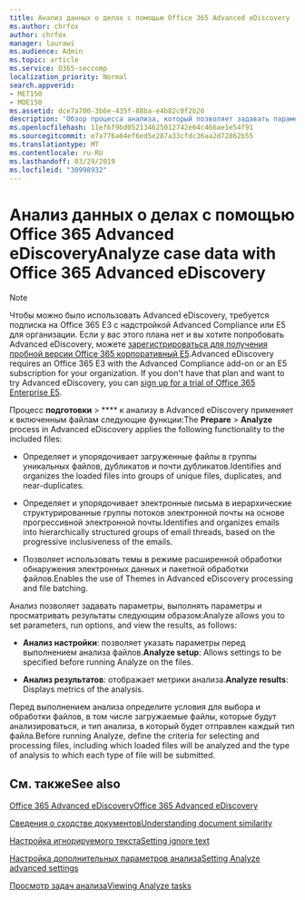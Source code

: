 ```yaml
---
title: Анализ данных о делах с помощью Office 365 Advanced eDiscovery
ms.author: chrfox
author: chrfox
manager: laurawi
ms.audience: Admin
ms.topic: article
ms.service: O365-seccomp
localization_priority: Normal
search.appverid:
- MET150
- MOE150
ms.assetid: dce7a700-3b6e-435f-88ba-e4b82c0f2b26
description: 'Обзор процесса анализа, который позволяет задавать параметры, параметры запуска и просматривать результаты в Office 365 Advanced eDiscovery. '
ms.openlocfilehash: 11ef6f9bd052134625012742e64c466ae1e54f91
ms.sourcegitcommit: e7a776a04ef6ed5e287a33cfdc36aa2d72862b55
ms.translationtype: MT
ms.contentlocale: ru-RU
ms.lasthandoff: 03/29/2019
ms.locfileid: "30998932"
---
```

# <a name="analyze-case-data-with-office-365-advanced-ediscovery"></a><span data-ttu-id="8f22d-103">Анализ данных о делах с помощью Office 365 Advanced eDiscovery</span><span class="sxs-lookup"><span data-stu-id="8f22d-103">Analyze case data with Office 365 Advanced eDiscovery</span></span>

> [!NOTE]
> <span data-ttu-id="8f22d-p101">Чтобы можно было использовать Advanced eDiscovery, требуется подписка на Office 365 E3 с надстройкой Advanced Compliance или E5 для организации. Если у вас этого плана нет и вы хотите попробовать Advanced eDiscovery, можете [зарегистрироваться для получения пробной версии Office 365 корпоративный E5](https://go.microsoft.com/fwlink/p/?LinkID=698279).</span><span class="sxs-lookup"><span data-stu-id="8f22d-p101">Advanced eDiscovery requires an Office 365 E3 with the Advanced Compliance add-on or an E5 subscription for your organization. If you don't have that plan and want to try Advanced eDiscovery, you can [sign up for a trial of Office 365 Enterprise E5](https://go.microsoft.com/fwlink/p/?LinkID=698279).</span></span> 
  
<span data-ttu-id="8f22d-106">Процесс **подготовки** \> \*\*\*\* к анализу в Advanced eDiscovery применяет к включенным файлам следующие функции:</span><span class="sxs-lookup"><span data-stu-id="8f22d-106">The **Prepare** \> **Analyze** process in Advanced eDiscovery applies the following functionality to the included files:</span></span> 
  
- <span data-ttu-id="8f22d-107">Определяет и упорядочивает загруженные файлы в группы уникальных файлов, дубликатов и почти дубликатов.</span><span class="sxs-lookup"><span data-stu-id="8f22d-107">Identifies and organizes the loaded files into groups of unique files, duplicates, and near-duplicates.</span></span>
    
- <span data-ttu-id="8f22d-108">Определяет и упорядочивает электронные письма в иерархические структурированные группы потоков электронной почты на основе прогрессивной электронной почты.</span><span class="sxs-lookup"><span data-stu-id="8f22d-108">Identifies and organizes emails into hierarchically structured groups of email threads, based on the progressive inclusiveness of the emails.</span></span>
    
- <span data-ttu-id="8f22d-109">Позволяет использовать темы в режиме расширенной обработки обнаружения электронных данных и пакетной обработки файлов.</span><span class="sxs-lookup"><span data-stu-id="8f22d-109">Enables the use of Themes in Advanced eDiscovery processing and file batching.</span></span>
    
 <span data-ttu-id="8f22d-110">Анализ позволяет задавать параметры, выполнять параметры и просматривать результаты следующим образом:</span><span class="sxs-lookup"><span data-stu-id="8f22d-110">Analyze allows you to set parameters, run options, and view the results, as follows:</span></span> 
  
- <span data-ttu-id="8f22d-111">**Анализ настройки**: позволяет указать параметры перед выполнением анализа файлов.</span><span class="sxs-lookup"><span data-stu-id="8f22d-111">**Analyze setup**: Allows settings to be specified before running Analyze on the files.</span></span>
    
- <span data-ttu-id="8f22d-112">**Анализ результатов**: отображает метрики анализа.</span><span class="sxs-lookup"><span data-stu-id="8f22d-112">**Analyze results**: Displays metrics of the analysis.</span></span> 
    
<span data-ttu-id="8f22d-113">Перед выполнением анализа определите условия для выбора и обработки файлов, в том числе загружаемые файлы, которые будут анализироваться, и тип анализа, в который будет отправлен каждый тип файла.</span><span class="sxs-lookup"><span data-stu-id="8f22d-113">Before running Analyze, define the criteria for selecting and processing files, including which loaded files will be analyzed and the type of analysis to which each type of file will be submitted.</span></span> 
  
## <a name="see-also"></a><span data-ttu-id="8f22d-114">См. также</span><span class="sxs-lookup"><span data-stu-id="8f22d-114">See also</span></span>

[<span data-ttu-id="8f22d-115">Office 365 Advanced eDiscovery</span><span class="sxs-lookup"><span data-stu-id="8f22d-115">Office 365 Advanced eDiscovery</span></span>](office-365-advanced-ediscovery.md)
  
[<span data-ttu-id="8f22d-116">Сведения о сходстве документов</span><span class="sxs-lookup"><span data-stu-id="8f22d-116">Understanding document similarity</span></span>](understand-document-similarity-in-advanced-ediscovery.md)
  
[<span data-ttu-id="8f22d-117">Настройка игнорируемого текста</span><span class="sxs-lookup"><span data-stu-id="8f22d-117">Setting ignore text</span></span>](set-ignore-text-in-advanced-ediscovery.md)
  
[<span data-ttu-id="8f22d-118">Настройка дополнительных параметров анализа</span><span class="sxs-lookup"><span data-stu-id="8f22d-118">Setting Analyze advanced settings</span></span>](set-analyze-advanced-settings-in-advanced-ediscovery.md)
  
[<span data-ttu-id="8f22d-119">Просмотр задач анализа</span><span class="sxs-lookup"><span data-stu-id="8f22d-119">Viewing Analyze tasks</span></span>](view-analyze-results-in-advanced-ediscovery.md)

